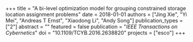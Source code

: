 +++
title = "A bi-level optimization model for grouping constrained storage location assignment problems"
date = 2018-01-01
authors = ["Jing Xie", "Yi Mei", "Andreas T Ernst", "Xiaodong Li", "Andy Song"]
publication_types = ["2"]
abstract = ""
featured = false
publication = "*IEEE Transactions on Cybernetics*"
doi = "10.1109/TCYB.2016.2638820"
projects = ["esco"]
+++

